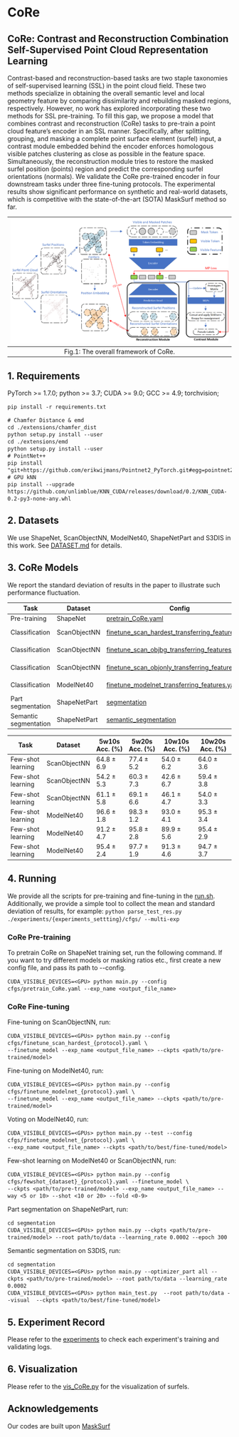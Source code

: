 # CoRe

## CoRe: Contrast and Reconstruction Combination Self-Supervised Point Cloud Representation Learning

Contrast-based and reconstruction-based tasks are two staple taxonomies of self-supervised learning (SSL) in the point cloud field. These two methods specialize in obtaining the overall semantic level and local geometry feature by comparing dissimilarity and rebuilding masked regions, respectively. However, no work has explored incorporating these two methods for SSL pre-training. To fill this gap, we propose a model that combines contrast and reconstruction (CoRe) tasks to pre-train a point cloud feature’s encoder in an SSL manner. Specifically, after splitting, grouping, and masking a complete point surface element (surfel) input, a contrast module embedded behind the encoder enforces homologous visible patches clustering as close as possible in the feature space. Simultaneously, the reconstruction module tries to restore the masked surfel position (points) region and predict the corresponding surfel orientations (normals). We validate the CoRe pre-trained encoder in four downstream tasks under three fine-tuning protocols. The experimental results show significant performance on synthetic and real-world datasets, which is competitive with the state-of-the-art (SOTA) MaskSurf method so far.


| ![./figure/general_pip.png](./figure/general_pip.png) |
|:-------------:|
| Fig.1: The overall framework of CoRe. |

## 1. Requirements
PyTorch >= 1.7.0;
python >= 3.7;
CUDA >= 9.0;
GCC >= 4.9;
torchvision;

```
pip install -r requirements.txt
```

```
# Chamfer Distance & emd
cd ./extensions/chamfer_dist
python setup.py install --user
cd ./extensions/emd
python setup.py install --user
# PointNet++
pip install "git+https://github.com/erikwijmans/Pointnet2_PyTorch.git#egg=pointnet2_ops&subdirectory=pointnet2_ops_lib"
# GPU kNN
pip install --upgrade https://github.com/unlimblue/KNN_CUDA/releases/download/0.2/KNN_CUDA-0.2-py3-none-any.whl
```

## 2. Datasets

We use ShapeNet, ScanObjectNN, ModelNet40, ShapeNetPart and S3DIS in this work. See [DATASET.md](./DATASET.md) for details.

## 3. CoRe Models

We report the standard deviation of results in the paper to illustrate such performance fluctuation.



|  Task | Dataset | Config | Acc.| Download|
|  ----- | ----- |-----|  -----| -----|
|  Pre-training | ShapeNet | [pretrain_CoRe.yaml](./cfgs/pretrain_CoRe.yaml)| N.A. | [here](https://drive.google.com/file/d/1tjdqdYeIE2y2zx0PXwPahBeKP3ocYPPL/view?usp=sharing) |
|  Classification | ScanObjectNN | [finetune_scan_hardest_transferring_features.yaml](./cfgs/finetune_scan_hardest_transferring_features.yaml)| 85.13% OA| [here](https://drive.google.com/file/d/1_Lt1MzDujGKXAI9mzEsfh6O--uK6a1BX/view?usp=sharing)  |
|  Classification | ScanObjectNN | [finetune_scan_objbg_transferring_features.yaml](./cfgs/finetune_scan_objbg_transferring_features.yaml)| 90.94% OA| [here](https://drive.google.com/file/d/1fhAMaQ2fZXdubng4ujEyXHC6EUdDfT2T/view?usp=sharing) |
|  Classification | ScanObjectNN | [finetune_scan_objonly_transferring_features.yaml](./cfgs/finetune_scan_objonly_transferring_features.yaml)| 88.81% OA| [here](https://drive.google.com/file/d/1B1HsT3OMb_UVy5sC27ae5NWZtYauKdNS/view?usp=sharing) |
|  Classification | ModelNet40 | [finetune_modelnet_transferring_features.yaml](./cfgs/finetune_modelnet_transferring_features.yaml)| 93.06% OA| [here](https://drive.google.com/file/d/1FVs3ztGImaO-0jgqAEXfSdOSzdUEPnna/view?usp=sharing) |
| Part segmentation| ShapeNetPart| [segmentation](./segmentation)| 86.3% mIoU| [here](https://drive.google.com/file/d/1jx1bUxjGHN1ptyhY1dKaTgieax1Y1cNr/view?usp=sharing) |
| Semantic segmentation| ShapeNetPart| [semantic_segmentation](./semantic_segmentation)| 88.5% OA| [here](https://drive.google.com/file/d/1ub7HgrquFUuIUKDMJs2O-jRwpHSXPfxU/view?usp=sharing) |


|  Task | Dataset | 5w10s Acc. (%)| 5w20s Acc. (%)| 10w10s Acc. (%)| 10w20s Acc. (%)|
| -----| ----- | ---------- | ---------- |---------- |---------- |
|  Few-shot learning | ScanObjectNN | 64.8 ± 6.9 | 77.4 ± 5.2 | 54.0 ± 6.2 | 64.0 ± 3.6 | 
|  Few-shot learning | ScanObjectNN | 54.2 ± 5.3 | 60.3 ± 7.3 | 42.6 ± 6.7 | 59.4 ± 3.8 | 
|  Few-shot learning | ScanObjectNN | 61.1 ± 5.8 | 69.1 ± 6.6 | 46.1 ± 4.7 | 54.0 ± 3.3 | 
|  Few-shot learning | ModelNet40 | 96.6 ± 1.8 | 98.3 ± 1.2 | 93.0 ± 4.1 | 95.3 ± 3.4 | 
|  Few-shot learning | ModelNet40 | 91.2 ± 4.7 | 95.8 ± 2.8 | 89.9 ± 5.6 | 95.4 ± 2.9 | 
|  Few-shot learning | ModelNet40 | 95.4 ± 2.4 | 97.7 ± 1.9  | 91.3 ± 4.6 | 94.7 ± 3.7 | 


## 4. Running
We provide all the scripts for pre-training and fine-tuning in the [run.sh](./run.sh). 
Additionally, we provide a simple tool to collect the mean and standard deviation of results, for example: ```python parse_test_res.py ./experiments/{experiments_settting}/cfgs/ --multi-exp```

### CoRe Pre-training
To pretrain CoRe on ShapeNet training set, run the following command. If you want to try different models or masking ratios etc., first create a new config file, and pass its path to --config.

```
CUDA_VISIBLE_DEVICES=<GPU> python main.py --config cfgs/pretrain_CoRe.yaml --exp_name <output_file_name>
```
### CoRe Fine-tuning

Fine-tuning on ScanObjectNN, run:
```
CUDA_VISIBLE_DEVICES=<GPUs> python main.py --config cfgs/finetune_scan_hardest_{protocol}.yaml \
--finetune_model --exp_name <output_file_name> --ckpts <path/to/pre-trained/model>
```
Fine-tuning on ModelNet40, run:
```
CUDA_VISIBLE_DEVICES=<GPUs> python main.py --config cfgs/finetune_modelnet_{protocol}.yaml \
--finetune_model --exp_name <output_file_name> --ckpts <path/to/pre-trained/model>
```
Voting on ModelNet40, run:
```
CUDA_VISIBLE_DEVICES=<GPUs> python main.py --test --config cfgs/finetune_modelnet_{protocol}.yaml \
--exp_name <output_file_name> --ckpts <path/to/best/fine-tuned/model>
```
Few-shot learning on ModelNet40 or ScanObjectNN, run:
```
CUDA_VISIBLE_DEVICES=<GPUs> python main.py --config cfgs/fewshot_{dataset}_{protocol}.yaml --finetune_model \
--ckpts <path/to/pre-trained/model> --exp_name <output_file_name> --way <5 or 10> --shot <10 or 20> --fold <0-9>
```
Part segmentation on ShapeNetPart, run:
```
cd segmentation
CUDA_VISIBLE_DEVICES=<GPUs> python main.py --ckpts <path/to/pre-trained/model> --root path/to/data --learning_rate 0.0002 --epoch 300
```
Semantic segmentation on S3DIS, run:
```
cd segmentation
CUDA_VISIBLE_DEVICES=<GPUs> python main.py --optimizer_part all --ckpts <path/to/pre-trained/model> --root path/to/data --learning_rate 0.0002 
CUDA_VISIBLE_DEVICES=<GPUs> python main_test.py  --root path/to/data --visual  --ckpts <path/to/best/fine-tuned/model>
```

## 5. Experiment Record

Please refer to the [experiments](experiments) to check each experiment's training and validating logs.


## 6. Visualization

Please refer to the [vis_CoRe.py](./vis_CoRe.py) for the visualization of surfels.

## Acknowledgements

Our codes are built upon [MaskSurf](https://github.com/YBZh/MaskSurf)
